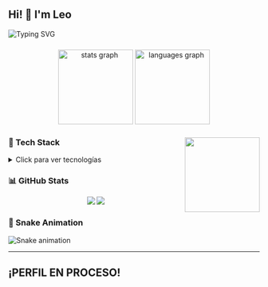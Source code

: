<h2 align="left">Hi! 👋 I'm Leo</h2>
<p align="left">
  <img src="https://readme-typing-svg.demolab.com?font=Fira+Code&size=18&pause=1000&color=00FFFF&width=435&lines=Chill+Developer;Frontend+%7C+Backend;Coffee+Lover+%E2%98%95%EF%B8%8F;Always+Learning+%F0%9F%9A%80" alt="Typing SVG" />
</p>

###

<div align="center">
  <img src="https://github-readme-stats.vercel.app/api?username=Leo&hide_title=false&hide_rank=false&show_icons=true&include_all_commits=true&count_private=true&disable_animations=false&theme=dracula&locale=en&hide_border=false" height="150" alt="stats graph"  />
  <img src="https://github-readme-stats.vercel.app/api/top-langs?username=Leo&locale=en&hide_title=false&layout=compact&card_width=320&langs_count=5&theme=dracula&hide_border=false" height="150" alt="languages graph"  />
</div>

###

<img align="right" height="150" src="https://media4.giphy.com/media/v1.Y2lkPTc5MGI3NjExMXpndHZ4dHc3Ynp5c2U4dnp6OXJ3M2ZtaWQwNmw5MmtkYWpodWV2aiZlcD12MV9pbnRlcm5hbF9naWZfYnlfaWQmY3Q9Zw/11KzOet1ElBDz2/giphy.gif"  />

### 🚀 Tech Stack
<details>
<summary>Click para ver tecnologías</summary>
<div align="left">
<img src="https://cdn.jsdelivr.net/gh/devicons/devicon/icons/javascript/javascript-original.svg" height="40"/>
<img src="https://cdn.jsdelivr.net/gh/devicons/devicon/icons/typescript/typescript-original.svg" height="40"/>
<img src="https://cdn.jsdelivr.net/gh/devicons/devicon/icons/react/react-original.svg" height="40"/>
<img src="https://cdn.jsdelivr.net/gh/devicons/devicon/icons/html5/html5-original.svg" height="40"/>
<img src="https://cdn.jsdelivr.net/gh/devicons/devicon/icons/css3/css3-original.svg" height="40"/>
<img src="https://cdn.jsdelivr.net/gh/devicons/devicon/icons/python/python-original.svg" height="40"/>
<img src="https://cdn.jsdelivr.net/gh/devicons/devicon/icons/csharp/csharp-original.svg" height="40"/>
</div>
</details>

###

### 📊 GitHub Stats
<div align="center">
  <img src="https://github-readme-stats.vercel.app/api?username=ChillRelaxing&theme=dracula&show_icons=true"/>
  <img src="https://github-readme-stats.vercel.app/api/top-langs/?username=ChillRelaxing&layout=compact&theme=dracula"/>
</div>

### 🐍 Snake Animation
<img src="https://github.com/ChillRelaxing/ChillRelaxing/blob/output/snake-cyberpunk.gif" alt="Snake animation"/>

---

<h2 align="left">¡PERFIL EN PROCESO!</h2>

###

